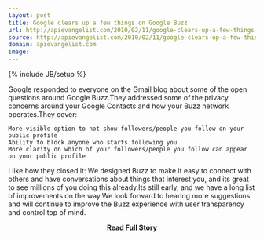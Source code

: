 ```yaml
---
layout: post
title: Google clears up a few things on Google Buzz
url: http://apievangelist.com/2010/02/11/google-clears-up-a-few-things-on-google-buzz/
source: http://apievangelist.com/2010/02/11/google-clears-up-a-few-things-on-google-buzz/
domain: apievangelist.com
image: 
---
```

{% include JB/setup %}<p>Google responded to everyone on the Gmail blog about some of the open questions around Google Buzz.They addressed some of the privacy concerns around your Google Contacts and how your Buzz network operates.They cover:

	More visible option to not show followers/people you follow on your public profile
	Ability to block anyone who starts following you
	More clarity on which of your followers/people you follow can appear on your public profile

I like how they closed it:
We designed Buzz to make it easy to connect with others and have conversations about things that interest you, and its great to see millions of you doing this already.Its still early, and we have a long list of improvements on the way.We look forward to hearing more suggestions and will continue to improve the Buzz experience with user transparency and control top of mind.</p>
<center><p><a href="http://apievangelist.com/2010/02/11/google-clears-up-a-few-things-on-google-buzz/" style='padding:25px; font-sze:18px; font-weight: bold;'>Read Full Story</a></p></center>
